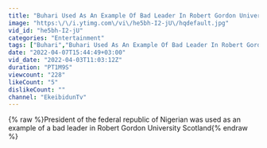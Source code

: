 ```yaml
---
title: "Buhari Used As An Example Of Bad Leader In Robert Gordon University Scotland"
image: "https:\/\/i.ytimg.com\/vi\/he5bh-I2-jU\/hqdefault.jpg"
vid_id: "he5bh-I2-jU"
categories: "Entertainment"
tags: ["Buhari","Buhari Used As An Example Of Bad Leader In Robert Gordon University Scotland","Buhari bad example"]
date: "2022-04-07T15:44:49+03:00"
vid_date: "2022-04-03T11:03:12Z"
duration: "PT1M9S"
viewcount: "228"
likeCount: "5"
dislikeCount: ""
channel: "EkeibidunTv"
---
```

{% raw %}President of the federal republic of Nigerian was used as an example of a bad leader in Robert Gordon University Scotland{% endraw %}

